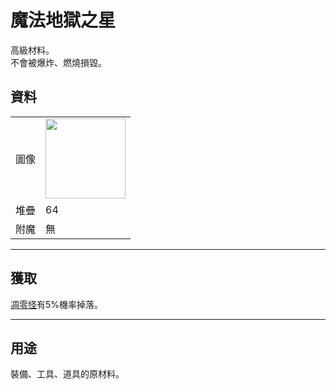 # 魔法地獄之星
高級材料。  
不會被爆炸、燃燒損毀。

## 資料
<table>
    <tr><td>圖像</td><td><img src="https://i.imgur.com/IWZz8YM.png" width="128"/></td></tr>
    <tr><td align="end">堆疊</td><td>64</td></tr>
    <tr><td align="end">附魔</td><td>無</td></tr>
</table>

---

## 獲取
[凋零怪](https://minecraft.fandom.com/zh/wiki/凋零怪)有5%機率掉落。

---

## 用途
裝備、工具、道具的原材料。